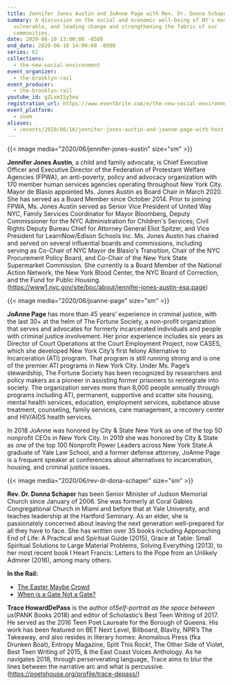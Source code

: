 ```yaml
---
title: Jennifer Jones Austin and JoAnne Page with Rev. Dr. Donna Schaper
summary: A discussion on the social and economic well-being of NY's most
  vulnerable, and leading change and strengthening the fabric of our
  communities.
date: 2020-06-10 13:00:00 -0500
end_date: 2020-06-10 14:00:00 -0500
series: 62
collections:
  - the-new-social-environment
event_organizer:
  - the-brooklyn-rail
event_producer:
  - the-brooklyn-rail
youtube_id: gZLxm15y5ew
registration_url: https://www.eventbrite.com/e/the-new-social-environment-62-joanne-page-jennifer-jones-austin-tickets-108144643540
event_platform:
  - zoom
aliases:
  - /events/2020/06/10/jennifer-jones-austin-and-joanne-page-with-host-rev-dr-dona-schaper/
---
```

{{< image media="2020/06/jennifer-jones-austin" size="sm" >}}

**Jennifer Jones Austin**, a child and family advocate, is Chief Executive Officer and Executive Director of the Federation of Protestant Welfare Agencies (FPWA), an anti-poverty, policy and advocacy organization with 170 member human services agencies operating throughout New York City. Mayor de Blasio appointed Ms. Jones Austin as Board Chair in March 2020. She has served as a Board Member since October 2014. Prior to joining FPWA, Ms. Jones Austin served as Senior Vice President of United Way NYC, Family Services Coordinator for Mayor Bloomberg, Deputy Commissioner for the NYC Administration for Children's Services; Civil Rights Deputy Bureau Chief for Attorney General Eliot Spitzer, and Vice President for LearnNow/Edison Schools Inc. Ms. Jones Austin has chaired and served on several influential boards and commissions, including serving as Co-Chair of NYC Mayor de Blasio's Transition, Chair of the NYC Procurement Policy Board, and Co-Chair of the New York State Supermarket Commission. She currently is a Board Member of the National Action Network, the New York Blood Center, the NYC Board of Correction, and the Fund for Public Housing. (<https://www1.nyc.gov/site/boc/about/jennifer-jones-austin-esq.page>)

{{< image media="2020/06/joanne-page" size="sm" >}}

**JoAnne Page** has more than 45 years’ experience in criminal justice, with the last 30+ at the helm of The Fortune Society, a non-profit organization that serves and advocates for formerly incarcerated individuals and people with criminal justice involvement. Her prior experience includes six years as Director of Court Operations at the Court Employment Project, now CASES, which she developed New York City’s first felony Alternative to Incarceration (ATI) program. That program is still running strong and is one of the premier ATI programs in New York City. Under Ms. Page’s stewardship, The Fortune Society has been recognized by researchers and policy makers as a pioneer in assisting former prisoners to reintegrate into society. The organization serves more than 8,000 people annually through programs including ATI, permanent, supportive and scatter site housing, mental health services, education, employment services, substance abuse treatment, counseling, family services, care management, a recovery center and HIV/AIDS health services.

In 2018 JoAnne was honored by City & State New York as one of the top 50 nonprofit CEOs in New York City. In 2019 she was honored by City & State as one of the top 100 Nonprofit Power Leaders across New York State.A graduate of Yale Law School, and a former defense attorney, JoAnne Page is a frequent speaker at conferences about alternatives to incarceration, housing, and criminal justice issues.

{{< image media="2020/06/rev-dr-dona-schaper" size="sm" >}}

**Rev. Dr. Donna Schaper** has been Senior Minister of Judson Memorial Church since January of 2006. She was formerly at Coral Gables Congregational Church in Miami and before that at Yale University, and teaches leadership at the Hartford Seminary. As an elder, she is passionately concerned about leaving the next generation well-prepared for all they have to face. She has written over 35 books including Approaching End of Life: A Practical and Spiritual Guide (2015), Grace at Table: Small Spiritual Solutions to Large Material Problems, Solving Everything (2013), to her most recent book I Heart Francis: Letters to the Pope from an Unlikely Admirer (2016), among many others.

**In the Rail:**

* [The Easter Maybe Crowd](https://brooklynrail.org/2008/03/local/the-easter-maybe-crowd)
* [When is a Gate Not a Gate?](https://brooklynrail.org/2008/05/local/when-is-a-gate-not-a-gate)

**Trace HowardDePass** is the author of*Self-portrait as the space between us*(PANK Books 2018) and editor of Scholastic’s Best Teen Writing of 2017. He served as the 2016 Teen Poet Laureate for the Borough of Queens. His work has been featured on BET Next Level, Billboard, Blavity, NPR’s The Takeaway, and also resides in literary homes: Anomalous Press (fka Drunken Boat), Entropy Magazine, Split This Rock!, The Other Side of Violet, Best Teen Writing of 2015, & the East Coast Voices Anthology. As he navigates 2018, through perserverating language, Trace aims to blur the lines between the narrative arc and what is percussive. (<https://poetshouse.org/profile/trace-depass/>)
